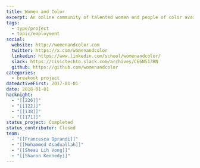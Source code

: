 ```yaml
---
title: Women and Color
excerpt: An online community of talented women and people of color available for speaking opportunities at tech-related events.
tags:
  - type/project
  - topic/employment
social:
  website: http://womenandcolor.com
  twitter: https://x.com/womenandcolor
  linkedin: https://www.linkedin.com/school/womenandcolor/
  slack: https://civictechto.slack.com/archives/C66N513RN
  github: https://github.com/womenandcolor
categories:
  - breakout project
dateActiveFirst: 2017-01-01
date: 2018-01-01
hacknight:
  - "[[226]]"
  - "[[122]]"
  - "[[138]]"
  - "[[171]]"
status_project: Completed
status_contributor: Closed
team:
  - "[[Francesca Oprandi]]"
  - "[[Mohammed Asaduallah]]"
  - "[[Sheau Lih Vong]]"
  - "[[Sharon Kennedy]]"
---
```


